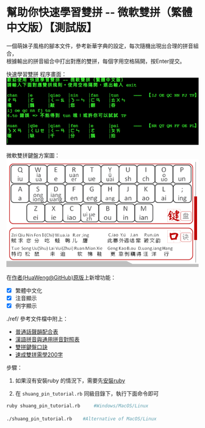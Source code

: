 # 幫助你快速學習雙拼 -- 微軟雙拼（繁體中文版）【測試版】

一個萌妹子風格的腳本文件，參考新華字典的設定，每次隨機出現出合理的拼音組合，\
根據輸出的拼音組合中打出對應的雙拼，每個字用空格隔開，按Enter提交。

快速學習雙拼 程序畫面：
![image][shuang_pin_tutorial_console]

微軟雙拼鍵盤方案圖：
![image][shuang_pin_keyboard]

在[作者(HuaWeng@GitHub)][arthor_github][原版][origin_shuang_pin_tutorial]上新增功能：
- [x] 繁體中文化
- [x] 注音顯示
- [x] 例字顯示

./ref/ 參考文件檔中附上：
+ [普通話聲韻配合表][pthtable]
+ [漢語拼音與通用拼音對照表][shuang_pin_200_words_sample]
+ [雙拼鍵盤口訣][shuang_pin_keyboard_quote]
+ [速成雙拼需學200字][zhuyin_pinyin_conversion_table]

步驟：

1) 如果沒有安裝ruby 的情況下，需要先[安裝ruby][rubychina_install_ruby]

2) 在 `shuang_pin_tutorial.rb` 同級目錄下，執行下面命令即可
```sh
ruby shuang_pin_tutorial.rb     #Windows/MacOS/Linux

./shuang_pin_tutorial.rb    #Alternative of MacOS/Linux
```

[shuang_pin_tutorial_console]: ./img/shuang_pin_tutorial_console.png  "shuang pin tutorial console"
[arthor_github]: https://github.com/HuaWeng  "HuaWeng github page"
[origin_shuang_pin_tutorial]: https://github.com/HuaWeng/shuang_pin_tutorial "origin shuang pin tutorial"
[shuang_pin_keyboard]: ./img/shuang_pin_keyboard.png  "shuang pin keyboard"
[rubychina_install_ruby]: https://ruby-china.org/wiki/install_ruby_guide "ruby-china install ruby method"

[pthtable]: ./ref/PTHtable_cuhk.pdf
[shuang_pin_200_words_sample]: ./ref/shuang_pin_200_words_sample.txt
[shuang_pin_keyboard_quote]: ./ref/shuang_pin_keyboard_quote.txt
[zhuyin_pinyin_conversion_table]: ./ref/zhuyin_pinyin_conversion_table.pdf